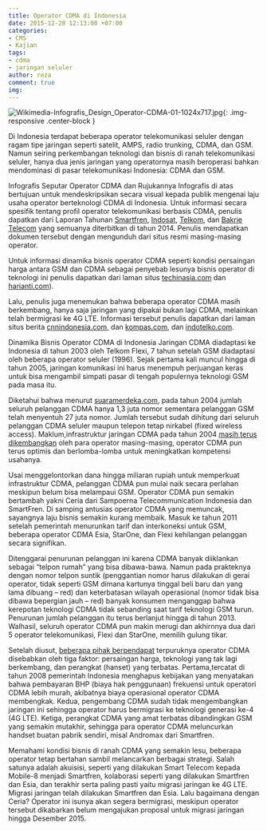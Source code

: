 ```yaml
---
title: Operator CDMA di Indonesia
date: 2015-12-28 12:13:00 +07:00
categories:
- CMS
- Kajian
tags:
- cdma
- jaringan seluler
author: reza
comment: true
img: 
---
```


![Wikimedia-Infografis_Design_Operator-CDMA-01-1024x717.jpg](/uploads/Wikimedia-Infografis_Design_Operator-CDMA-01-1024x717.jpg){: .img-responsive .center-block }

Di Indonesia terdapat beberapa operator telekomunikasi seluler dengan ragam tipe jaringan seperti satelit, AMPS, radio trunking, CDMA, dan GSM. Namun seiring perkembangan teknologi dan bisnis di ranah telekomunikasi seluler, hanya dua jenis jaringan yang operatornya masih beroperasi bahkan mendominasi di pasar telekomunikasi Indonesia: CDMA dan GSM.

Infografis Seputar Operator CDMA dan Rujukannya
Infografis di atas bertujuan untuk mendeskripsikan secara visual kepada publik mengenai laju usaha operator berteknologi CDMA di Indonesia. Untuk informasi secara spesifik tentang profil operator telekomunikasi berbasis CDMA, penulis dapatkan dari Laporan Tahunan [Smartfren](http://www.smartfren.com/assets/corporate/img/annual/pdf/ar5-2014.pdf), [Indosat](http://assets.indosatooredoo.com/Assets/Upload/PDF/Laporan%20Tahunan/Indo/AR%20INDOSAT%202014_INDO_25%20mei.pdf), [Telkom](http://www.telkom.co.id/assets/uploads/2013/05/AR-TELKOM-2014-BAHASA.pdf), dan [Bakrie Telecom](http://www.bakrietelecom.com/box/dwdoc/PT_Bakrie_Telecom_Tbk_Annual_Report_tahun_buku_2014.pdf?PHPSESSID=9de8b5cd2994f59458a17ad8a15f24b3) yang semuanya diterbitkan di tahun 2014. Penulis mendapatkan dokumen tersebut dengan mengunduh dari situs resmi masing-masing operator.

Untuk informasi dinamika bisnis operator CDMA seperti kondisi persaingan harga antara GSM dan CDMA sebagai penyebab lesunya bisnis operator di teknologi ini penulis dapatkan dari laman situs [techinasia.com](https://id.techinasia.com/laporan-finansial-operator-gsm-dan-cdma-terbesar-di-indonesia-q1-2014/) dan [harianti.com](http://harianti.com/naas-empat-dari-lima-layanan-cdma-indonesia-pilih-akhiri-riwayat-hidupnya/)).

Lalu, penulis juga menemukan bahwa beberapa operator CDMA masih berkembang, hanya saja jaringan yang dipakai bukan lagi CDMA, melainkan telah bermigrasi ke 4G LTE. Informasi tersebut penulis dapatkan dari laman situs berita [cnnindonesia.com](http://www.cnnindonesia.com/teknologi/20150224161255-185-34489/pelanggan-esia-mulai-pakai-jaringan-smartfren/), dan [kompas.com](http://bisniskeuangan.kompas.com/read/2015/06/29/164300126/Kuartal.I.2015.Bakrie.Telecom.Rugi.Rp.1.5.Triliun), dan [indotelko.com](http://www.indotelko.com/kanal?c=rm&it=Ceria-Dikabarkan-Tergoda-Jajal-LTE).

Dinamika Bisnis Operator CDMA di Indonesia
Jaringan CDMA diadaptasi ke Indonesia di tahun 2003 oleh Telkom Flexi, 7  tahun setelah GSM diadaptasi oleh beberapa operator seluler (1996). Sejak pertama kali muncul hingga di tahun 2005, jaringan komunikasi ini harus menempuh perjuangan keras untuk bisa mengambil simpati pasar di tengah populernya teknologi GSM pada masa itu.

Diketahui bahwa menurut [suaramerdeka.com](http://www.suaramerdeka.com/harian/0404/27/eko10.htm), pada tahun 2004 jumlah seluruh pelanggan CDMA hanya 1,3 juta nomor sementara pelanggan GSM telah menyentuh 27 juta nomor. Jumlah tersebut sudah dihitung dari seluruh pelanggan CDMA seluler maupun telepon tetap nirkabel (fixed wireless access). Maklum,infrastruktur jaringan CDMA pada tahun 2004 [masih terus dikembangkan](http://www.ebizzasia.com/0214-2004/mobile,0214,01.html) oleh para operator masing-masing, operator CDMA pun terus optimis dan berlomba-lomba untuk meningkatkan kompetensi usahanya.

Usai menggelontorkan dana hingga miliaran rupiah untuk memperkuat infrastruktur CDMA, pelanggan CDMA pun mulai naik secara perlahan meskipun belum bisa melampaui GSM. Operator CDMA pun semakin bertambah yakni Ceria dari Sampoerna Telecommunication Indonesia dan SmartFren. Di samping antusias operator CDMA yang memuncak, sayangnya laju bisnis semakin kurang membaik. Masuk ke tahun 2011 setelah pemerintah menurunkan tarif dan interkoneksi untuk GSM,  beberapa operator CDMA Esia, StarOne, dan Flexi kehilangan pelanggan secara signifikan.

Ditenggarai penurunan pelanggan ini karena CDMA banyak diiklankan sebagai “telpon rumah” yang bisa dibawa-bawa. Namun pada prakteknya dengan nomor telpon suntik (penggantian nomor harus dilakukan di gerai operator, tidak seperti GSM dimana kartunya tinggal beli baru dan yang lama dibuang – red) dan keterbatasan wilayah operasional (nomor tidak bisa dibawa bepergian jauh – red) banyak konsumen menganggap bahwa kerepotan teknologi CDMA tidak sebanding saat tarif  teknologi GSM turun. Penurunan jumlah pelanggan itu terus berlanjut hingga di tahun 2013. Walhasil, seluruh operator CDMA pun makin merugi dan akhirnnya dua dari 5 operator telekomunikasi, Flexi dan StarOne, memilih gulung tikar.

Setelah diusut, [beberapa pihak berpendapat](http://www.marketing.co.id/gamang-masa-depan-cdma/) terpuruknya operator CDMA disebabkan oleh tiga faktor: persaingan harga, teknologi yang tak lagi berkembang, dan perangkat (hanset) yang terbatas. Pertama,tercatat di tahun 2008 pemerintah Indonesia menghapus kebijakan yang menyatakan bahwa pembayaran BHP (biaya hak penggunaan) frekuensi untuk operatori CDMA lebih murah, akibatnya biaya operasional operator CDMA membengkak. Kedua, pengembang CDMA sudah tidak mengembangkan jaringan ini sehingga operator harus bermigrasi ke teknologi generasi ke-4 (4G LTE). Ketiga, perangkat CDMA yang amat terbatas dibandingkan GSM yang semakin mutakhir, sehingga para operator CDMA meluncurkan handset buatan pabrik sendiri, misal Andromax dari Smartfren.

Memahami kondisi bisnis di ranah CDMA yang semakin lesu, beberapa operator tetap bertahan sambil melancarkan berbagai strategi. Salah satunya adalah akuisisi, seperti yang dilakukan Smart Telecom kepada Mobile-8 menjadi Smartfren, kolaborasi seperti yang dilakukan Smartfren dan Esia, dan terakhir serta paling pasti yaitu migrasi jaringan ke 4G LTE. Migrasi jaringan telah dilakukan Smartfren dan Esia. Lalu bagaimana dengan Ceria? Operator ini isunya akan segera bermigrasi, meskipun operator tersebut dikabarkan belum mengajukan proposal untuk migrasi jaringan hingga Desember 2015.